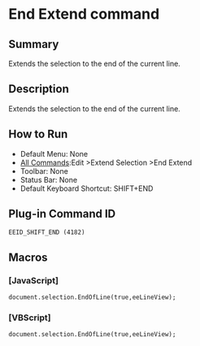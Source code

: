 # End Extend command

## Summary

Extends the selection to the end of the current line.

## Description

Extends the selection to the end of the current line.

## How to Run

- Default Menu: None
- [All Commands](../tools/all_commands):Edit \>Extend Selection
\>End Extend
- Toolbar: None
- Status Bar: None
- Default Keyboard Shortcut: SHIFT+END

## Plug-in Command ID

```
EEID_SHIFT_END (4182)```

## Macros

### \[JavaScript\]

```
document.selection.EndOfLine(true,eeLineView);
```

### \[VBScript\]

```
document.selection.EndOfLine(true,eeLineView);
```
